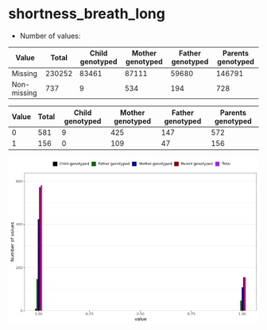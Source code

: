 # shortness_breath_long
- Number of values:

| Value | Total | Child genotyped | Mother genotyped | Father genotyped | Parents genotyped |
| ----- | ----- | --------------- | ---------------- | ---------------- |---------------- |
| Missing | 230252 | 83461 | 87111 | 59680 | 146791 |
| Non-missing | 737 | 9 | 534 | 194 | 728 |

| Value | Total | Child genotyped | Mother genotyped | Father genotyped | Parents genotyped |
| ----- | ----- | --------------- | ---------------- | ---------------- |---------------- |
| 0 | 581 | 9 | 425 | 147 | 572 |
| 1 | 156 | 0 | 109 | 47 | 156 |



![](shortness_breath_long_n.png)



